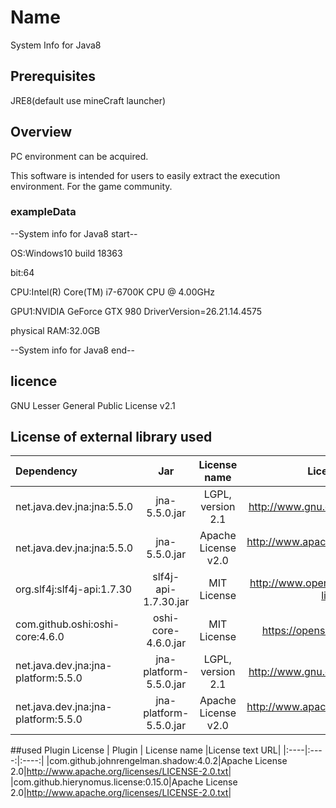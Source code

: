 Name
====
System Info for Java8

## Prerequisites
JRE8(default use mineCraft launcher)

## Overview
PC environment can be acquired.

This software is intended for users to easily extract the execution environment.
For the game community.
### exampleData
--System info for Java8 start--

OS:Windows10 build 18363

bit:64

CPU:Intel(R) Core(TM) i7-6700K CPU @ 4.00GHz

GPU1:NVIDIA GeForce GTX 980 DriverVersion=26.21.14.4575

physical RAM:32.0GB

--System info for Java8 end--

## licence
GNU Lesser General Public License v2.1
## License of external library used

| Dependency | Jar | License name |License text URL|
|:-----------|:------------:|:------------:|:------------:|
| net.java.dev.jna:jna:5.5.0|jna-5.5.0.jar|LGPL, version 2.1|http://www.gnu.org/licenses/licenses.html|
| net.java.dev.jna:jna:5.5.0|jna-5.5.0.jar|Apache License v2.0|http://www.apache.org/licenses/LICENSE-2.0.txt|
|org.slf4j:slf4j-api:1.7.30|slf4j-api-1.7.30.jar|MIT License|http://www.opensource.org/licenses/mit-license.php|
|com.github.oshi:oshi-core:4.6.0|oshi-core-4.6.0.jar|MIT License|https://opensource.org/licenses/MIT|
|net.java.dev.jna:jna-platform:5.5.0|jna-platform-5.5.0.jar|LGPL, version 2.1|http://www.gnu.org/licenses/licenses.html|
|net.java.dev.jna:jna-platform:5.5.0|jna-platform-5.5.0.jar|Apache License v2.0|http://www.apache.org/licenses/LICENSE-2.0.txt|


##used Plugin License
| Plugin | License name |License text URL|
|:----|:----:|:----:|
|com.github.johnrengelman.shadow:4.0.2|Apache License 2.0|http://www.apache.org/licenses/LICENSE-2.0.txt|
|com.github.hierynomus.license:0.15.0|Apache License 2.0|http://www.apache.org/licenses/LICENSE-2.0.txt|
